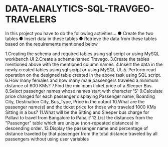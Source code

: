 # DATA-ANALYTICS-SQL-TRAVGEO-TRAVELERS

In this project you have to do the following activities… ● Create the two tables ● Insert data in these tables ● Retrieve the data from these tables based on the requirements mentioned below

1.Creating the schema and required tables using sql script or using MySQL workbench UI
2.Create a schema named Travego.
3.Create the tables mentioned above with the mentioned column names.
4.Insert the data in the newly created tables using sql script or using MySQL UI.
5. Perform read operation on the designed table created in the above task using SQL script.
6.How many females and how many male passengers traveled a minimum distance of 600 KMs?
7.Find the minimum ticket price of a Sleeper Bus.
8.Select passenger names whose names start with character 'S'
9.Calculate price charged for each passenger displaying Passenger name, Boarding City, Destination City, Bus_Type, Price in the output
10.What are the passenger name(s) and the ticket price for those who traveled 1000 KMs Sitting in a bus?
11.What will be the Sitting and Sleeper bus charge for Pallavi to travel from Bangalore to Panaji?
12.List the distances from the "Passenger" table which are unique (non-repeated distances) in descending order.
13.Display the passenger name and percentage of distance traveled by that passenger from the total distance traveled by all passengers without using user variables
